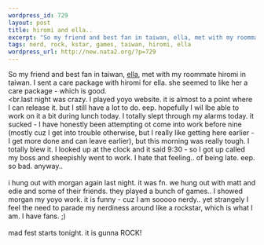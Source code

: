 ```yaml
--- 
wordpress_id: 729
layout: post
title: hiromi and ella..
excerpt: "So my friend and best fan in taiwan, ella, met with my roommate hiromi in taiwan. I sent a care package with hiromi for ella. she seemed to like her a care package - which is good. "
tags: nerd, rock, kstar, games, taiwan, hiromi, ella
wordpress_url: http://new.nata2.org/?p=729
---
```

So my friend and best fan in taiwan, <a href="http://home.kimo.com.tw/pzantique/">ella</a>, met with my roommate hiromi in taiwan. I sent a care package with hiromi for ella. she seemed to like her a care package - which is good. <br/><br.last night was crazy. I played yoyo website. it is almost to a point where I can release it. but I still have a lot to do. eep. hopefully I wil lbe able to work on it a bit during lunch today. I totally slept through my alarms today. it sucked - I have honestly been attempting ot come into work before nine (mostly cuz I get into trouble otherwise, but I really like getting here earlier - I get more done and can leave earlier), but this morning was really tough. I totally blew it. I looked up at the clock and it said 9:30 - so I got up called my boss and sheepishly went to work. I hate that feeling.. of being late. eep. so bad. anyway.. <br/><br/>i hung out with morgan again last night. it was fn. we hung out with matt and edie and some of their friends. they played a bunch of games.. I showed morgan my yoyo work. it is funny - cuz I am sooooo nerdy.. yet strangely I feel the need to parade my nerdiness around like a rockstar, which is what I am. I have fans. ;)
<br/><br/>mad fest starts tonight. it is gunna ROCK!
